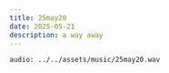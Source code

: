 ```yaml
---
title: 25may20
date: 2025-05-21
description: a way away
---
```


`audio: ../../assets/music/25may20.wav`

